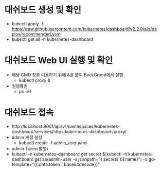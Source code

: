 # 대쉬보드 생성 및 확인
 - kubectl apply -f https://raw.githubusercontent.com/kubernetes/dashboard/v2.2.0/aio/deploy/recommended.yaml
 - kubectl get all -n kubernetes-dashboard

# 대쉬보드 Web UI 실행 및 확인
  - 해당 CMD 창을 이용하기 위해 &를 붙여 BackGrond에서 실행
    - kubectl proxy &
  - 실행확인
    - ps -ef

# 대쉬보드 접속
  - http://localhost:8001/api/v1/namespaces/kubernetes-dashboard/services/https:kubernetes-dashboard:/proxy/
  - admin 계정 생성
    - kubectl create -f admin_user.yaml
  - admin Token 발행\
  - kubectl -n kubernetes-dashboard get secret $(kubectl -n kubernetes-dashboard get sa/admin-user -o jsonpath="{.secrets[0].name}") -o go-template="{{.data.token | base64decode}}"

